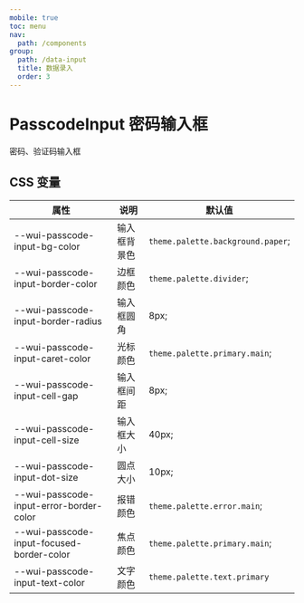 ```yaml
---
mobile: true
toc: menu
nav:
  path: /components
group:
  path: /data-input
  title: 数据录入
  order: 3
---
```


# PasscodeInput 密码输入框

密码、验证码输入框

<code src="./demo/demo1.tsx"></code>

<API src="./PasscodeInput.tsx"></API>

## CSS 变量

| 属性 | 说明 | 默认值
| - | - | -
| --wui-passcode-input-bg-color | 输入框背景色 | `theme.palette.background.paper`;
| --wui-passcode-input-border-color | 边框颜色 | `theme.palette.divider`;
| --wui-passcode-input-border-radius | 输入框圆角 | 8px;
| --wui-passcode-input-caret-color | 光标颜色 | `theme.palette.primary.main`;
| --wui-passcode-input-cell-gap | 输入框间距 | 8px;
| --wui-passcode-input-cell-size | 输入框大小 | 40px;
| --wui-passcode-input-dot-size | 圆点大小 | 10px;
| --wui-passcode-input-error-border-color | 报错颜色 | `theme.palette.error.main`;
| --wui-passcode-input-focused-border-color | 焦点颜色 | `theme.palette.primary.main`;
| --wui-passcode-input-text-color | 文字颜色 | `theme.palette.text.primary`
